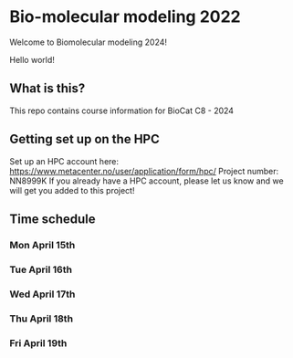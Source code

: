 # Bio-molecular modeling 2022
Welcome to Biomolecular modeling 2024!

Hello world!

## What is this?
This repo contains course information for BioCat C8 - 2024

## Getting set up on the HPC

Set up an HPC account here: https://www.metacenter.no/user/application/form/hpc/
Project number: NN8999K
If you already have a HPC account, please let us know and we will get you added to this project!


## Time schedule 
### Mon April 15th

### Tue April 16th

### Wed April 17th

### Thu April 18th

### Fri April 19th
